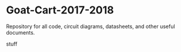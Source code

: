 # Goat-Cart-2017-2018
Repository for all code, circuit diagrams, datasheets, and other useful documents.

stuff
